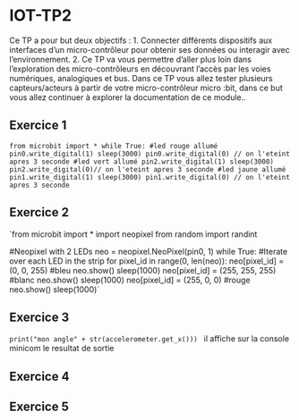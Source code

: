 # IOT-TP2
Ce TP a pour but deux objectifs : 1. Connecter différents dispositifs aux interfaces d’un micro-contrôleur pour obtenir ses données ou interagir avec l’environnement. 2. Ce TP va vous permettre d’aller plus loin dans l’exploration des micro-contrôleurs en découvrant l’accès par les voies numériques, analogiques et bus. Dans ce TP vous allez tester plusieurs capteurs/acteurs à partir de votre micro-contrôleur micro :bit, dans ce but vous allez continuer à explorer la documentation de ce module..

## Exercice 1
`
from microbit import *
while True:
    #led rouge allumé
    pin0.write_digital(1)
    sleep(3000)
    pin0.write_digital(0) // on l'eteint apres 3 seconde
    #led vert allumé
    pin2.write_digital(1)
    sleep(3000)
    pin2.write_digital(0)// on l'eteint apres 3 seconde
    #led jaune allumé
    pin1.write_digital(1)
    sleep(3000)
    pin1.write_digital(0) // on l'eteint apres 3 seconde
`
## Exercice 2

`from microbit import *
import neopixel
from random import randint
 
#Neopixel with 2 LEDs
neo = neopixel.NeoPixel(pin0, 1)
while True:
    #Iterate over each LED in the strip
    for pixel_id in range(0, len(neo)):
        neo[pixel_id] = (0, 0, 255) #bleu
        neo.show()
        sleep(1000)
        neo[pixel_id] = (255, 255, 255) #blanc 
        neo.show()
        sleep(1000)
        neo[pixel_id] = (255, 0, 0) #rouge
        neo.show()
        sleep(1000)`

## Exercice 3
`print("mon angle" + str(accelerometer.get_x())) ` 
il affiche sur la console minicom le resultat de sortie

## Exercice 4

## Exercice 5

